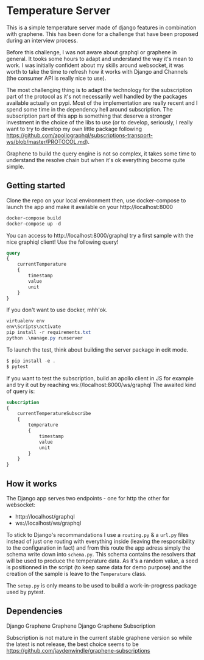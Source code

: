 # Temperature Server

This is a simple temperature server made of django features in combination with graphene. This has been done for a challenge that have been proposed during an interview process. 

Before this challenge, I was not aware about graphql or graphene in general. It tooks some hours to adapt and understand the way it's mean to work. I was initially confident about my skills around websocket, it was worth to take the time to refresh how it works with Django and Channels (the consumer API is really nice to use).

The most challenging thing is to adapt the technology for the subscription part of the protocol as it's not necessarily well handled by the packages available actually on pypi. Most of the implementation are really recent and I spend some time in the dependency hell around subscription. The subscription part of this app is something that deserve a stronger investment in the choice of the libs to use (or to develop, seriously, I really want to try to develop my own little package following https://github.com/apollographql/subscriptions-transport-ws/blob/master/PROTOCOL.md).

Graphene to build the query engine is not so complex, it takes some time to understand the resolve chain but when it's ok everything become quite simple. 


## Getting started


Clone the repo on your local environment then, use docker-compose to launch the app and make it available on your http://localhost:8000

```powershell
docker-compose build
docker-compose up -d
```

You can access to http://localhost:8000/graphql try a first sample with the nice graphiql client! Use the following query!

```graphql
query
{
    currentTemperature
    {
        timestamp
        value
        unit
    }
}
```

If you don't want to use docker, mhh'ok. 

```powershell
virtualenv env 
env\Scripts\activate
pip install -r requirements.txt
python .\manage.py runserver
```

To launch the test, think about building the server package in edit mode. 

```powershell
$ pip install -e .
$ pytest
```

If you want to test the subscription, build an apollo client in JS for example and try it out by reaching ws://localhost:8000/ws/graphql
The awaited kind of query is: 

```graphql
subscription
{
    currentTemperatureSubscribe
    {
        temperature
        {
            timestamp
            value
            unit
        }
    }
}
```

## How it works

The Django app serves two endpoints - one for http the other for websocket: 

* http://localhost/graphql
* ws://localhost/ws/graphql


To stick to Django's recommandations I use a `routing.py` & a `url.py` files instead of just one routing with everything inside (leaving the responsibility to the configuration in fact) and from this route the app adress simply the schema write down into `schema.py`. This schema contains the resolvers that will be used to produce the temperature data. As it's a random value, a seed is positionned in the script (to keep same data for demo purpose) and the creation of the sample is leave to the `Temperature` class.

The `setup.py` is only means to be used to build a work-in-progress package used by pytest. 

## Dependencies 

Django
Graphene
Graphene Django
Graphene Subscription

Subscription is not mature in the current stable graphene version so while the latest is not release, the best choice seems to be  https://github.com/jaydenwindle/graphene-subscriptions

